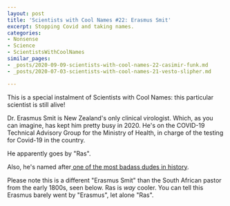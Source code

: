 ```yaml
---
layout: post
title: 'Scientists with Cool Names #22: Erasmus Smit'
excerpt: Stopping Covid and taking names.
categories:
- Nonsense
- Science
- ScientistsWithCoolNames
similar_pages:
- _posts/2020-09-09-scientists-with-cool-names-22-casimir-funk.md
- _posts/2020-07-03-scientists-with-cool-names-21-vesto-slipher.md

---
```

This is a special instalment of Scientists with Cool Names: this particular scientist is still alive!

Dr. Erasmus Smit is New Zealand's only clinical virologist. Which, as you can imagine, has kept him pretty busy in 2020. He's on the COVID-19 Technical Advisory Group for the Ministry of Health, in charge of the testing for Covid-19 in the country.

He apparently goes by "Ras".

Also, he's named after[ one of the most badass dudes in history](https://en.wikipedia.org/wiki/Erasmus).

Please note this is a different "Erasmus Smit" than the South African pastor from the early 1800s, seen below. Ras is _way_ cooler. You can tell this Erasmus barely went by "Erasmus", let alone "Ras".